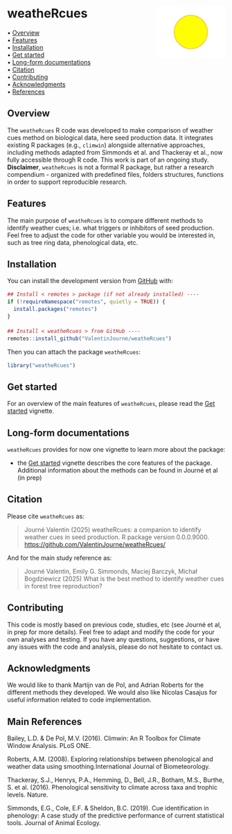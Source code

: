 
<!-- README.md is generated from README.Rmd. Please edit that file -->

# weatheRcues <img src="man/figures/icon.jpeg" align="right" style="float:right; height:120px;"/>

<!-- badges: start -->
<!-- badges: end -->
<p align="left">
• <a href="#overview">Overview</a><br> •
<a href="#features">Features</a><br> •
<a href="#installation">Installation</a><br> •
<a href="#get-started">Get started</a><br> •
<a href="#long-form-documentations">Long-form documentations</a><br> •
<a href="#citation">Citation</a><br> •
<a href="#contributing">Contributing</a><br> •
<a href="#acknowledgments">Acknowledgments</a><br> •
<a href="#references">References</a>
</p>

## Overview

The `weatheRcues` R code was developed to make comparison of weather
cues method on biological data, here seed production data. It integrates
existing R packages (e.g., `climwin`) alongside alternative approaches,
including methods adapted from Simmonds et al. and Thackeray et al., now
fully accessible through R code. This work is part of an ongoing study.
**Disclaimer**, `weatheRcues` is not a formal R package, but rather a
research compendium - organized with predefined files, folders
structures, functions in order to support reproducible research.

## Features

The main purpose of `weatheRcues` is to compare different methods to
identify weather cues; i.e. what triggers or inhibitors of seed
production. Feel free to adjust the code for other variable you would be
interested in, such as tree ring data, phenological data, etc.

## Installation

You can install the development version from
[GitHub](https://github.com/) with:

``` r
## Install < remotes > package (if not already installed) ----
if (!requireNamespace("remotes", quietly = TRUE)) {
  install.packages("remotes")
}

## Install < weatheRcues > from GitHub ----
remotes::install_github("ValentinJourne/weatheRcues")
```

Then you can attach the package `weatheRcues`:

``` r
library("weatheRcues")
```

## Get started

For an overview of the main features of `weatheRcues`, please read the
[Get
started](https://ValentinJourne.github.io/weatheRcues/articles/weatheRcues.html)
vignette.

## Long-form documentations

`weatheRcues` provides for now one vignette to learn more about the
package:

- the [Get
  started](https://ValentinJourne.github.io/weatheRcues/articles/weatheRcues.html)
  vignette describes the core features of the package. Additional
  information about the methods can be found in Journé et al (in prep)

## Citation

Please cite `weatheRcues` as:

> Journé Valentin (2025) weatheRcues: a companion to identify weather
> cues in seed production. R package version 0.0.0.9000.
> <https://github.com/ValentinJourne/weatheRcues/>

And for the main study reference as:

> Journé Valentin, Emily G. Simmonds, Maciej Barczyk, Michał Bogdziewicz
> (2025) What is the best method to identify weather cues in forest tree
> reproduction?

## Contributing

This code is mostly based on previous code, studies, etc (see Journé et
al, in prep for more details). Feel free to adapt and modify the code
for your own analyses and testing. If you have any questions,
suggestions, or have any issues with the code and analysis, please do
not hesitate to contact us.

## Acknowledgments

We would like to thank Martijn van de Pol, and Adrian Roberts for the
different methods they developed. We would also like Nicolas Casajus for
useful information related to code implementation.

## Main References

Bailey, L.D. & De Pol, M.V. (2016). Climwin: An R Toolbox for Climate
Window Analysis. PLoS ONE.

Roberts, A.M. (2008). Exploring relationships between phenological and
weather data using smoothing.International Journal of Biometeorology.

Thackeray, S.J., Henrys, P.A., Hemming, D., Bell, J.R., Botham, M.S.,
Burthe, S. et al. (2016). Phenological sensitivity to climate across
taxa and trophic levels. Nature.

Simmonds, E.G., Cole, E.F. & Sheldon, B.C. (2019). Cue identification in
phenology: A case study of the predictive performance of current
statistical tools. Journal of Animal Ecology.
